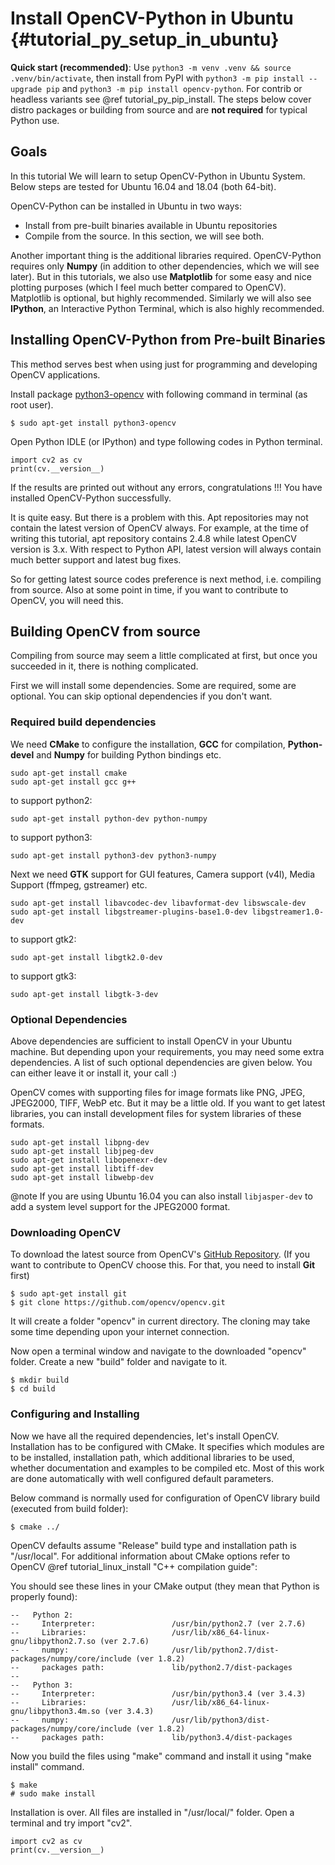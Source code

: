 Install OpenCV-Python in Ubuntu {#tutorial_py_setup_in_ubuntu}
===============================

**Quick start (recommended)**: Use `python3 -m venv .venv && source .venv/bin/activate`, then install from PyPI with `python3 -m pip install --upgrade pip` and `python3 -m pip install opencv-python`. For contrib or headless variants see @ref tutorial_py_pip_install. The steps below cover distro packages or building from source and are **not required** for typical Python use.

Goals
-----

In this tutorial We will learn to setup OpenCV-Python in Ubuntu System.
Below steps are tested for Ubuntu 16.04 and 18.04 (both 64-bit).

OpenCV-Python can be installed in Ubuntu in two ways:
- Install from pre-built binaries available in Ubuntu repositories
- Compile from the source. In this section, we will see both.

Another important thing is the additional libraries required.
OpenCV-Python requires only **Numpy** (in addition to other dependencies, which we will see later).
But in this tutorials, we also use **Matplotlib** for some easy and nice plotting purposes (which I feel much better compared to OpenCV).
Matplotlib is optional, but highly recommended.
Similarly we will also see **IPython**, an Interactive Python Terminal, which is also highly recommended.

Installing OpenCV-Python from Pre-built Binaries
------------------------------------------------

This method serves best when using just for programming and developing OpenCV applications.

Install package [python3-opencv](https://packages.ubuntu.com/focal/python3-opencv) with following command in terminal (as root user).

```
$ sudo apt-get install python3-opencv
```

Open Python IDLE (or IPython) and type following codes in Python terminal.

```
import cv2 as cv
print(cv.__version__)
```

If the results are printed out without any errors, congratulations !!!
You have installed OpenCV-Python successfully.

It is quite easy. But there is a problem with this.
Apt repositories may not contain the latest version of OpenCV always.
For example, at the time of writing this tutorial, apt repository contains 2.4.8 while latest OpenCV version is 3.x.
With respect to Python API, latest version will always contain much better support and latest bug fixes.

So for getting latest source codes preference is next method, i.e. compiling from source.
Also at some point in time, if you want to contribute to OpenCV, you will need this.

Building OpenCV from source
---------------------------

Compiling from source may seem a little complicated at first, but once you succeeded in it, there is nothing complicated.

First we will install some dependencies.
Some are required, some are optional.
You can skip optional dependencies if you don't want.

### Required build dependencies

We need **CMake** to configure the installation, **GCC** for compilation, **Python-devel** and
**Numpy** for building Python bindings etc.

```
sudo apt-get install cmake
sudo apt-get install gcc g++
```
to support python2:

```
sudo apt-get install python-dev python-numpy
```

to support python3:

```
sudo apt-get install python3-dev python3-numpy
```

Next we need **GTK** support for GUI features, Camera support (v4l), Media Support
(ffmpeg, gstreamer) etc.

```
sudo apt-get install libavcodec-dev libavformat-dev libswscale-dev
sudo apt-get install libgstreamer-plugins-base1.0-dev libgstreamer1.0-dev
```

to support gtk2:
```
sudo apt-get install libgtk2.0-dev
```

to support gtk3:
```
sudo apt-get install libgtk-3-dev
```

### Optional Dependencies

Above dependencies are sufficient to install OpenCV in your Ubuntu machine.
But depending upon your requirements, you may need some extra dependencies.
A list of such optional dependencies are given below. You can either leave it or install it, your call :)

OpenCV comes with supporting files for image formats like PNG, JPEG, JPEG2000, TIFF, WebP etc.
But it may be a little old.
If you want to get latest libraries, you can install development files for system libraries of these formats.

```
sudo apt-get install libpng-dev
sudo apt-get install libjpeg-dev
sudo apt-get install libopenexr-dev
sudo apt-get install libtiff-dev
sudo apt-get install libwebp-dev
```

@note If you are using Ubuntu 16.04 you can also install ```libjasper-dev``` to add a system level support for the JPEG2000 format.

### Downloading OpenCV

To download the latest source from OpenCV's [GitHub Repository](https://github.com/opencv/opencv).
(If you want to contribute to OpenCV choose this. For that, you need to install **Git** first)

```
$ sudo apt-get install git
$ git clone https://github.com/opencv/opencv.git
```

It will create a folder "opencv" in current directory.
The cloning may take some time depending upon your internet connection.

Now open a terminal window and navigate to the downloaded "opencv" folder.
Create a new "build" folder and navigate to it.

```
$ mkdir build
$ cd build
```

### Configuring and Installing

Now we have all the required dependencies, let's install OpenCV.
Installation has to be configured with CMake.
It specifies which modules are to be installed, installation path, which additional libraries to be used, whether documentation and examples to be compiled etc.
Most of this work are done automatically with well configured default parameters.

Below command is normally used for configuration of OpenCV library build (executed from build folder):

```
$ cmake ../
```

OpenCV defaults assume "Release" build type and installation path is "/usr/local".
For additional information about CMake options refer to OpenCV @ref tutorial_linux_install "C++ compilation guide":

You should see these lines in your CMake output (they mean that Python is properly found):

```
--   Python 2:
--     Interpreter:                 /usr/bin/python2.7 (ver 2.7.6)
--     Libraries:                   /usr/lib/x86_64-linux-gnu/libpython2.7.so (ver 2.7.6)
--     numpy:                       /usr/lib/python2.7/dist-packages/numpy/core/include (ver 1.8.2)
--     packages path:               lib/python2.7/dist-packages
--
--   Python 3:
--     Interpreter:                 /usr/bin/python3.4 (ver 3.4.3)
--     Libraries:                   /usr/lib/x86_64-linux-gnu/libpython3.4m.so (ver 3.4.3)
--     numpy:                       /usr/lib/python3/dist-packages/numpy/core/include (ver 1.8.2)
--     packages path:               lib/python3.4/dist-packages
```

Now you build the files using "make" command and install it using "make install" command.

```
$ make
# sudo make install
```

Installation is over.
All files are installed in "/usr/local/" folder.
Open a terminal and try import "cv2".

```
import cv2 as cv
print(cv.__version__)
```
